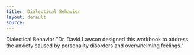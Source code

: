 ```yaml
---
title:  Dialectical Behavior
layout: default
source:
---
```

Dialectical Behavior
"Dr. David Lawson designed this workbook to address the anxiety caused by personality disorders and overwhelming feelings."
